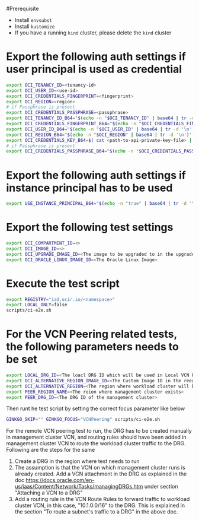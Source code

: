 #Prerequisite 
- Install `envsubst`
- Install `kustomize`
- If you have a running `kind` cluster, please delete the `kind` cluster

# Export the following auth settings if user principal is used as credential
   ```bash
   export OCI_TENANCY_ID=<tenancy-id>
   export OCI_USER_ID=<use-id>
   export OCI_CREDENTIALS_FINGERPRINT=<fingerprint>
   export OCI_REGION=<region>
   # if Passphrase is present
   export OCI_CREDENTIALS_PASSPHRASE=<passphrase>
   export OCI_TENANCY_ID_B64="$(echo -n "$OCI_TENANCY_ID" | base64 | tr -d '\n')"
   export OCI_CREDENTIALS_FINGERPRINT_B64="$(echo -n "$OCI_CREDENTIALS_FINGERPRINT" | base64 | tr -d '\n')"
   export OCI_USER_ID_B64="$(echo -n "$OCI_USER_ID" | base64 | tr -d '\n')"
   export OCI_REGION_B64="$(echo -n "$OCI_REGION" | base64 | tr -d '\n')"
   export OCI_CREDENTIALS_KEY_B64=$( cat <path-to-api-private-key-file> | base64 | tr -d '\n' )
   # if Passphrase is present
   export OCI_CREDENTIALS_PASSPHRASE_B64="$(echo -n "$OCI_CREDENTIALS_PASSPHRASE" | base64 | tr -d '\n')"
   ```

# Export the following auth settings if instance principal has to be used
   ```bash
   export USE_INSTANCE_PRINCIPAL_B64="$(echo -n "true" | base64 | tr -d '\n')"
   ```



# Export the following test settings
   ```bash
  export OCI_COMPARTMENT_ID=<>
  export OCI_IMAGE_ID=<>
  export OCI_UPGRADE_IMAGE_ID=<The image to be upgraded to in the upgrade test, image with newer verions of kubernetes)>
  export OCI_ORACLE_LINUX_IMAGE_ID=<The Oracle Linux Image>
   ```
# Execute the test script
   ```bash
   export REGISTRY="iad.ocir.io/<namespace>"
   export LOCAL_ONLY=false
   scripts/ci-e2e.sh
   ```

# For the VCN Peering related tests, the following parameters needs to be set
   ```bash
   export LOCAL_DRG_ID=<The loacl DRG ID which will be used in Local VCN Peering test>
   export OCI_ALTERNATIVE_REGION_IMAGE_ID=<The Custom Image ID in the reegion where workload cluster will be created>
   export OCI_ALTERNATIVE_REGION=<The region where workload cluster will be created in Remote VCN peering test>
   export PEER_REGION_NAME=<The reion where management cluster exists>
   export PEER_DRG_ID=<The DRG ID of the management cluster>
   ```

Then runt he test script by setting the correct focus parameter like below
```bash
GINKGO_SKIP="" GINKGO_FOCUS="VCNPeering" scripts/ci-e2e.sh
```

For the remote VCN peering test to run, the DRG has to be created manually in management cluster VCN,
and routing rules should have been added in management cluster VCN to route the workload cluster traffic to the DRG.
Following are the steps for the same
1. Create a DRG in the region where test needs to run
2. The assumption is that the VCN on which management cluster runs is already created. Add a VCN attachment in the DRG
  as explained in the doc https://docs.oracle.com/en-us/iaas/Content/Network/Tasks/managingDRGs.htm under section "Attaching a VCN to a DRG"
3. Add a routing rule in the VCN Route Rules to forward traffic to workload cluster VCN, in this case, "10.1.0.0/16"
  to the DRG. This is explained in the section "To route a subnet's traffic to a DRG" in the above doc.

